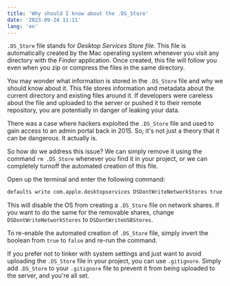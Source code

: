 ```yaml
---
title: 'Why should I know about the .DS_Store'
date: '2023-09-24 11:11'
lang: 'en'
---
```


`.DS_Store` file stands for _Desktop Services Store file_. This file is automatically created by the Mac operating system whenever you visit any directory with the _Finder_ application. Once created, this file will follow you even when you zip or compress the files in the same directory.

You may wonder what information is stored in the `.DS_Store` file and why we should know about it. This file stores information and metadata about the current directory and existing files around it. If developers were careless about the file and uploaded to the server or pushed it to their remote repository, you are potentially in danger of leaking your data.

There was a case where hackers exploited the `.DS_Store` file and used to gain access to an admin portal back in 2015. So, it's not just a theory that it can be dangerous. It actually is.

So how do we address this issue? We can simply remove it using the command `rm .DS_Store` whenever you find it in your project, or we can completely turnoff the automated creation of this file.

Open up the terminal and enter the following command:

```bash
defaults write com.apple.desktopservices DSDontWriteNetworkStores true
```

This will disable the OS from creating a `.DS_Store` file on network shares. If you want to do the same for the removable shares, change `DSDontWriteNetworkStores` to `DSDontWriteUSBStores`.

To re-enable the automated creation of `.DS_Store` file, simply invert the boolean from `true` to `false` and re-run the command.

If you prefer not to tinker with system settings and just want to avoid uploading the `.DS_Store` file in your project, you can use `.gitignore`. Simply add `.DS_Store` to your `.gitignore` file to prevent it from being uploaded to the server, and you're all set.
